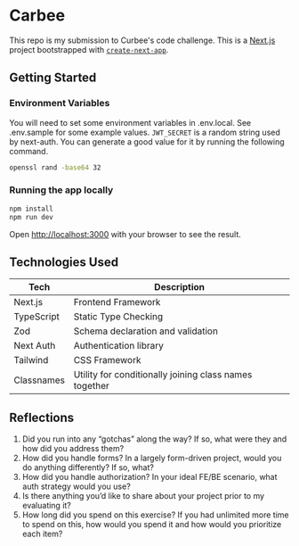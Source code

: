 # Carbee

This repo is my submission to Curbee's code challenge. This is a [Next.js](https://nextjs.org/) project bootstrapped with [`create-next-app`](https://github.com/vercel/next.js/tree/canary/packages/create-next-app).

## Getting Started

### Environment Variables

You will need to set some environment variables in .env.local. See .env.sample for some example values. `JWT_SECRET` is a random string used by next-auth. You can generate a good value for it by running the following command.

```bash
openssl rand -base64 32
```

### Running the app locally

```bash
npm install
npm run dev
```

Open [http://localhost:3000](http://localhost:3000) with your browser to see the result.

## Technologies Used

| Tech       | Description                                            |
| ---------- | ------------------------------------------------------ |
| Next.js    | Frontend Framework                                     |
| TypeScript | Static Type Checking                                   |
| Zod        | Schema declaration and validation                      |
| Next Auth  | Authentication library                                 |
| Tailwind   | CSS Framework                                          |
| Classnames | Utility for conditionally joining class names together |

## Reflections

1. Did you run into any “gotchas” along the way? If so, what were they and how did you address them?
2. How did you handle forms? In a largely form-driven project, would you do anything differently? If so, what?
3. How did you handle authorization? In your ideal FE/BE scenario, what auth strategy would you use?
4. Is there anything you’d like to share about your project prior to my evaluating it?
5. How long did you spend on this exercise? If you had unlimited more time to spend on this, how would you spend it and how would you prioritize each item?
